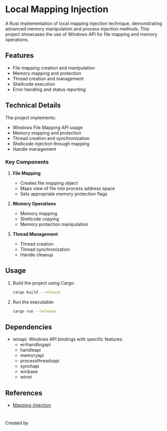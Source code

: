 # Local Mapping Injection

A Rust implementation of local mapping injection technique, demonstrating advanced memory manipulation and process injection methods. This project showcases the use of Windows API for file mapping and memory operations.


## Features

- File mapping creation and manipulation
- Memory mapping and protection
- Thread creation and management
- Shellcode execution
- Error handling and status reporting

## Technical Details

The project implements:
- Windows File Mapping API usage
- Memory mapping and protection
- Thread creation and synchronization
- Shellcode injection through mapping
- Handle management

### Key Components

1. **File Mapping**
   - Creates file mapping object
   - Maps view of file into process address space
   - Sets appropriate memory protection flags

2. **Memory Operations**
   - Memory mapping
   - Shellcode copying
   - Memory protection manipulation

3. **Thread Management**
   - Thread creation
   - Thread synchronization
   - Handle cleanup

## Usage

1. Build the project using Cargo:
   ```bash
   cargo build --release
   ```

2. Run the executable:
   ```bash
   cargo run --release
   ```

## Dependencies

- winapi: Windows API bindings with specific features:
  - errhandlingapi
  - handleapi
  - memoryapi
  - processthreadsapi
  - synchapi
  - winbase
  - winnt

## References

- [Mapping-Injection](https://github.com/antonioCoco/Mapping-Injection)

#

Created by